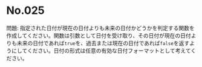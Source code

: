 # No.025

問題: 指定された日付が現在の日付よりも未来の日付かどうかを判定する関数を作成してください。関数は引数として日付を受け取り、その日付が現在の日付よりも未来の日付であれば`true`を、過去または現在の日付であれば`false`を返すようにしてください。日付の形式は任意の有効な日付フォーマットとして考えてください。
